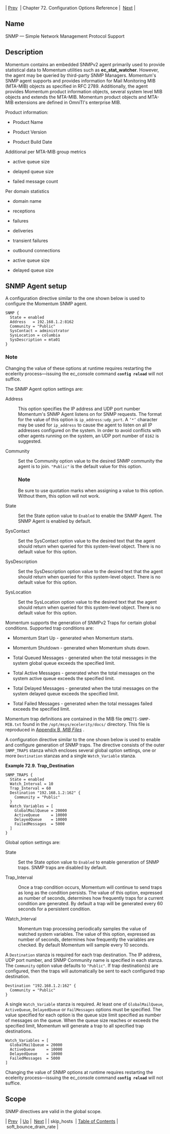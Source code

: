 | [Prev](conf.ref.skip_hosts)  | Chapter 72. Configuration Options Reference |  [Next](conf.ref.soft_bounce_drain_rate) |

<a name="conf.ref.snmp"></a>
## Name

SNMP — Simple Network Management Protocol Support

<a name="idp26620224"></a>
## Description

Momentum contains an embedded SNMPv2 agent primarily used to provide statistical data to Momentum utilities such as **ec_stat_watcher**. However, the agent may be queried by third-party SNMP Managers. Momentum's SNMP agent supports and provides information for Mail Monitoring MIB (MTA-MIB) objects as specified in RFC 2789\. Additionally, the agent provides Momentum product information objects, several system level MIB objects and extends the MTA-MIB. Momentum product objects and MTA-MIB extensions are defined in OmniTI's enterprise MIB.

Product information:

*   Product Name

*   Product Version

*   Product Build Date

Additional per MTA-MIB group metrics

*   active queue size

*   delayed queue size

*   failed message count

Per domain statistics

*   domain name

*   receptions

*   failures

*   deliveries

*   transient failures

*   outbound connections

*   active queue size

*   delayed queue size

## SNMP Agent setup

A configuration directive similar to the one shown below is used to configure the Momentum SNMP agent.

```
SNMP {
  State = enabled
  Address   = 192.168.1.2:8162
  Community = "Public"
  SysContact = administrator
  SysLocation = columbia
  SysDescription = mta01
}
```

### Note

Changing the value of these options at runtime requires restarting the ecelerity process—issuing the ec_console command **`config reload`**         will not suffice.

The SNMP Agent option settings are:

<dl class="variablelist">

<dt><a name="conf.ref.snmp.address"></a>Address</dt>

<dd>

This option specifies the IP address and UDP port number Momentum's SNMP Agent listens on for SNMP requests. The format for the value of this option is `ip_address:udp_port`. A `‘*’` character may be used for `ip_address` to cause the agent to listen on all IP addresses configured on the system. In order to avoid conflicts with other agents running on the system, an UDP port number of `8162` is suggested.

</dd>

<dt><a name="conf.ref.snmp.community"></a>Community</dt>

<dd>

Set the Community option value to the desired SNMP community the agent is to join. `"Public"` is the default value for this option.

### Note

Be sure to use quotation marks when assigning a value to this option. Without them, this option will not work.

</dd>

<dt>State</dt>

<dd>

Set the State option value to `Enabled` to enable the SNMP Agent. The SNMP Agent is enabled by default.

</dd>

<dt>SysContact</dt>

<dd>

Set the SysContact option value to the desired text that the agent should return when queried for this system-level object. There is no default value for this option.

</dd>

<dt>SysDescription</dt>

<dd>

Set the SysDescription option value to the desired text that the agent should return when queried for this system-level object. There is no default value for this option.

</dd>

<dt>SysLocation</dt>

<dd>

Set the SysLocation option value to the desired text that the agent should return when queried for this system-level object. There is no default value for this option.

</dd>

</dl>

Momentum supports the generation of SNMPv2 Traps for certain global conditions. Supported trap conditions are:

*   Momentum Start Up - generated when Momentum starts.

*   Momentum Shutdown - generated when Momentum shuts down.

*   Total Queued Messages - generated when the total messages in the system global queue exceeds the specified limit.

*   Total Active Messages - generated when the total messages on the system active queue exceeds the specified limit.

*   Total Delayed Messages - generated when the total messages on the system delayed queue exceeds the specified limit.

*   Total Failed Messages - generated when the total messages failed exceeds the specified limit.

Momentum trap definitions are contained in the MIB file `OMNITI-SNMP-MIB.txt` found in the `/opt/msys/ecelerity/docs/` directory. This file is reproduced in [Appendix B, *MIB Files*](snmp-mib "Appendix B. MIB Files") .

A configuration directive similar to the one shown below is used to enable and configure generation of SNMP traps. The directive consists of the outer `SNMP_TRAPS` stanza which encloses several global option settings, one or more `Destination` stanzas and a single `Watch_Variable` stanza.

<a name="example.snmp.3"></a>

**Example 72.9. Trap_Destination**

```
SNMP_TRAPS {
  State = enabled
  Watch_Interval = 10
  Trap_Interval = 60
  Destination "192.168.1.2:162" {
    Community = "Public"
  }
  Watch_Variables = [
    GlobalMailQueue = 20000
    ActiveQueue     = 10000
    DelayedQueue    = 10000
    FailedMessages  = 5000
  ]
}
```

Global option settings are:

<dl class="variablelist">

<dt>State</dt>

<dd>

Set the State option value to `Enabled` to enable generation of SNMP traps. SNMP traps are disabled by default.

</dd>

<dt><a name="conf.ref.snmp.trap_interval"></a>Trap_Interval</dt>

<dd>

Once a trap condition occurs, Momentum will continue to send traps as long as the condition persists. The value of this option, expressed as number of seconds, determines how frequently traps for a current condition are generated. By default a trap will be generated every 60 seconds for a persistent condition.

</dd>

<dt><a name="conf.ref.snmp.watch_interval"></a>Watch_Interval</dt>

<dd>

Momentum trap processing periodically samples the value of watched system variables. The value of this option, expressed as number of seconds, determines how frequently the variables are checked. By default Momentum will sample every 10 seconds.

</dd>

</dl>

A `Destination` stanza is required for each trap destination. The IP address, UDP port number, and SNMP Community name is specified in each stanza. The `Community` option value defaults to `"Public"`. If trap destination(s) are configured, then the traps will automatically be sent to each configured trap destination.

```
Destination "192.168.1.2:162" {
  Community = "Public"
}
```

<a name="conf.ref.snmp.watch_variables"></a>A single `Watch_Variable` stanza is required. At least one of `GlobalMailQueue`, `ActiveQueue`, `DelayedQueue` or `FailMessages` options must be specified. The value specified for each option is the queue size limit specified as number of messages on the queue. When the queue size reaches or exceeds the specified limit, Momentum will generate a trap to all specified trap destinations.

```
Watch_Variables = [
  GlobalMailQueue = 20000
  ActiveQueue     = 10000
  DelayedQueue    = 10000
  FailedMessages  = 5000
]
```

Changing the value of SNMP options at runtime requires restarting the ecelerity process—issuing the ec_console command **`config reload`**         will not suffice.

<a name="idp26689568"></a>
## Scope

SNMP directives are valid in the global scope.

| [Prev](conf.ref.skip_hosts)  | [Up](config.options.ref) |  [Next](conf.ref.soft_bounce_drain_rate) |
| skip_hosts  | [Table of Contents](index) |  soft_bounce_drain_rate |

